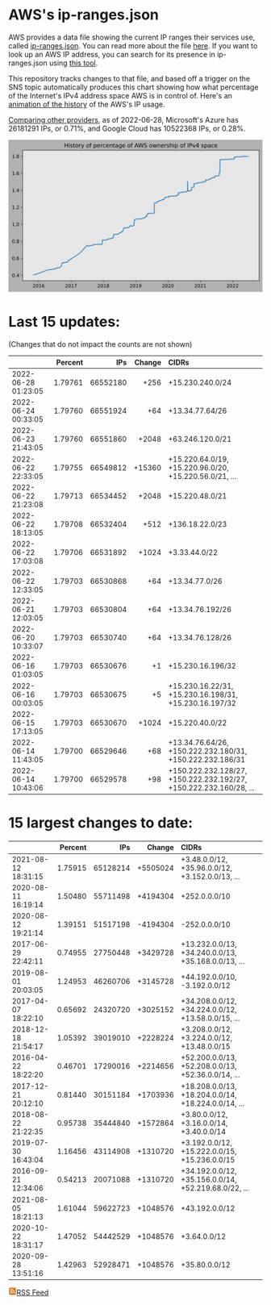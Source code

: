 # AWS's ip-ranges.json

AWS provides a data file showing the current IP ranges their
services use, called [ip-ranges.json](https://ip-ranges.amazonaws.com/ip-ranges.json).
You can read more about the file [here](https://docs.aws.amazon.com/general/latest/gr/aws-ip-ranges.html).
If you want to look up an AWS IP address, you can search for its presence in ip-ranges.json using [this tool](https://seligman.github.io/aws-ip-ranges/).

This repository tracks changes to that file, and based off a trigger on the SNS topic 
automatically produces this chart showing how what percentage of the Internet's IPv4 
address space AWS is in control of.  Here's an 
[animation of the history](https://youtu.be/Su25yl7eol8) of the AWS's IP usage.

[Comparing other providers](https://github.com/seligman/cloud_sizes), as of 2022-06-28, Microsoft's Azure has 26181291 IPs, or 0.71%, and Google Cloud has 10522368 IPs, or 0.28%.

![History of AWS](history_count.svg)

# Last 15 updates:

(Changes that do not impact the counts are not shown)

| | Percent | IPs | Change | CIDRs |
| :--- | ---: | ---: | ---: | :--- |
| 2022-06-28 01:23:05 | 1.79761 | 66552180 | +256 | +15.230.240.0/24 |
| 2022-06-24 00:33:05 | 1.79760 | 66551924 | +64 | +13.34.77.64/26 |
| 2022-06-23 21:43:05 | 1.79760 | 66551860 | +2048 | +63.246.120.0/21 |
| 2022-06-22 22:33:05 | 1.79755 | 66549812 | +15360 | +15.220.64.0/19, +15.220.96.0/20, +15.220.56.0/21, ... |
| 2022-06-22 21:23:08 | 1.79713 | 66534452 | +2048 | +15.220.48.0/21 |
| 2022-06-22 18:13:05 | 1.79708 | 66532404 | +512 | +136.18.22.0/23 |
| 2022-06-22 17:03:08 | 1.79706 | 66531892 | +1024 | +3.33.44.0/22 |
| 2022-06-22 12:33:05 | 1.79703 | 66530868 | +64 | +13.34.77.0/26 |
| 2022-06-21 12:03:05 | 1.79703 | 66530804 | +64 | +13.34.76.192/26 |
| 2022-06-20 10:33:07 | 1.79703 | 66530740 | +64 | +13.34.76.128/26 |
| 2022-06-16 01:03:05 | 1.79703 | 66530676 | +1 | +15.230.16.196/32 |
| 2022-06-16 00:03:05 | 1.79703 | 66530675 | +5 | +15.230.16.22/31, +15.230.16.198/31, +15.230.16.197/32 |
| 2022-06-15 17:13:05 | 1.79703 | 66530670 | +1024 | +15.220.40.0/22 |
| 2022-06-14 11:43:05 | 1.79700 | 66529646 | +68 | +13.34.76.64/26, +150.222.232.180/31, +150.222.232.186/31 |
| 2022-06-14 10:43:06 | 1.79700 | 66529578 | +98 | +150.222.232.128/27, +150.222.232.192/27, +150.222.232.160/28, ... |


# 15 largest changes to date:

| | Percent | IPs | Change | CIDRs |
| :--- | ---: | ---: | ---: | :--- |
| 2021-08-12 18:31:15 | 1.75915 | 65128214 | +5505024 | +3.48.0.0/12, +35.96.0.0/12, +3.152.0.0/13, ... |
| 2020-08-11 16:19:14 | 1.50480 | 55711498 | +4194304 | +252.0.0.0/10 |
| 2020-08-12 19:21:14 | 1.39151 | 51517198 | -4194304 | -252.0.0.0/10 |
| 2017-06-29 22:42:11 | 0.74955 | 27750448 | +3429728 | +13.232.0.0/13, +34.240.0.0/13, +35.168.0.0/13, ... |
| 2019-08-01 20:03:05 | 1.24953 | 46260706 | +3145728 | +44.192.0.0/10, -3.192.0.0/12 |
| 2017-04-07 18:22:10 | 0.65692 | 24320720 | +3025152 | +34.208.0.0/12, +34.224.0.0/12, +13.58.0.0/15, ... |
| 2018-12-18 21:54:17 | 1.05392 | 39019010 | +2228224 | +3.208.0.0/12, +3.224.0.0/12, +13.48.0.0/15 |
| 2016-04-22 18:22:20 | 0.46701 | 17290016 | +2214656 | +52.200.0.0/13, +52.208.0.0/13, +52.36.0.0/14, ... |
| 2017-12-21 20:12:10 | 0.81440 | 30151184 | +1703936 | +18.208.0.0/13, +18.204.0.0/14, +18.224.0.0/14, ... |
| 2018-08-22 21:22:35 | 0.95738 | 35444840 | +1572864 | +3.80.0.0/12, +3.16.0.0/14, +3.40.0.0/14 |
| 2019-07-30 16:43:04 | 1.16456 | 43114908 | +1310720 | +3.192.0.0/12, +15.222.0.0/15, +15.236.0.0/15 |
| 2016-09-21 12:34:06 | 0.54213 | 20071088 | +1310720 | +34.192.0.0/12, +35.156.0.0/14, +52.219.68.0/22, ... |
| 2021-08-05 18:21:13 | 1.61044 | 59622723 | +1048576 | +43.192.0.0/12 |
| 2020-10-22 18:31:17 | 1.47052 | 54442529 | +1048576 | +3.64.0.0/12 |
| 2020-09-28 13:51:16 | 1.42963 | 52928471 | +1048576 | +35.80.0.0/12 |


[![RSS Icon](rss-icon.png)RSS Feed](https://raw.githubusercontent.com/seligman/aws-ip-ranges/master/rss.xml)
